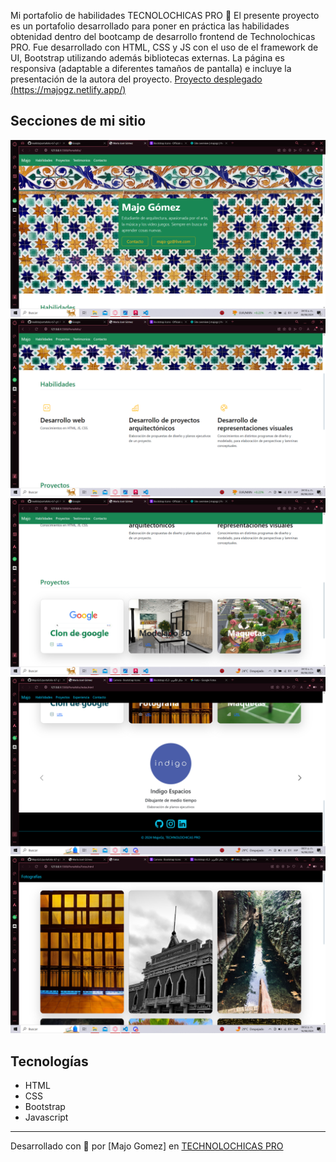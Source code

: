 Mi portafolio de habilidades TECNOLOCHICAS PRO 💜
El presente proyecto es un portafolio desarrollado para poner en práctica las habilidades obtenidad dentro del bootcamp de desarrollo frontend de Technolochicas PRO.
Fue desarrollado con HTML, CSS y JS con el uso de el framework de UI, Bootstrap utilizando además bibliotecas externas.
La página es responsiva (adaptable a diferentes tamaños de pantalla) e incluye la presentación de la autora del proyecto.
[Proyecto desplegado (https://majogz.netlify.app/)](https://majogz.netlify.app/)
## Secciones de mi sitio
![Presentación](assets/README/1.png)
![Habilidades](assets/README/2.png)
![Proyectos](assets/README/3.png)
![Testimonios](assets/readme/4.png)
![Contacto](assets/readme/5.png)
## Tecnologías
* HTML
* CSS
* Bootstrap 
* Javascript
---
Desarrollado con  💜 por [Majo Gomez] en [TECHNOLOCHICAS PRO](https://tecnolochicas.mx/)
